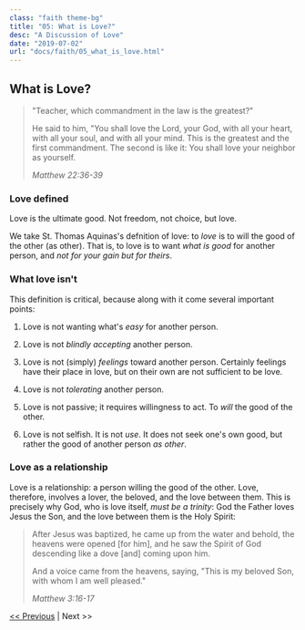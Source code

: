 ```yaml
---
class: "faith theme-bg"
title: "05: What is Love?"
desc: "A Discussion of Love"
date: "2019-07-02"
url: "docs/faith/05_what_is_love.html"
---
```


## What is Love?

<blockquote cite="http://www.usccb.org/bible/matthew/22">
  <p>"Teacher, which commandment in the law is the greatest?"</p>
  <p>He said to him, "You shall love the Lord, your God, with all your heart,
     with all your soul, and with all your mind. This is the greatest and the first commandment.
     The second is like it: You shall love your neighbor as yourself.</p>
  <footer><cite>Matthew 22:36-39</cite></footer>
</blockquote>

### Love defined

Love is the ultimate good. Not freedom, not choice, but love.

We take St. Thomas Aquinas's defnition of love: to <dfn>love</dfn> is to will the good of the
other (as other). That is, to love is to want *what is good* for another person, and 
*not for your gain but for theirs*.

### What love isn't

This definition is critical, because along with it come several important points:

1. Love is not wanting what's *easy* for another person.

2. Love is not *blindly accepting* another person.

3. Love is not (simply) *feelings* toward another person. Certainly feelings have their
   place in love, but on their own are not sufficient to be love.

4. Love is not *tolerating* another person.

5. Love is not passive; it requires willingness to act. To *will* the good of the other.

6. Love is not selfish. It is not *use*. It does not seek one's own good, but rather the
   good of another person *as other*.

### Love as a relationship

Love is a relationship: a person willing the good of the other. Love, therefore, involves a lover,
the beloved, and the love between them. This is precisely why God, who is love itself,
*must be a trinity*: God the Father loves Jesus the Son, and the love between them is the Holy Spirit:

<blockquote cite="http://www.usccb.org/bible/matthew/3">
  <p>After Jesus was baptized, he came up from the water and behold, the heavens were opened
     [for him], and he saw the Spirit of God descending like a dove [and] coming upon him.</p>
  <p>And a voice came from the heavens, saying, "This is my beloved Son, with whom I am well pleased."</p>
  <footer><cite>Matthew 3:16-17</cite></footer>
</blockquote>



[&lt;&lt; Previous](04_faith_and_science.html) | Next &gt;&gt;
